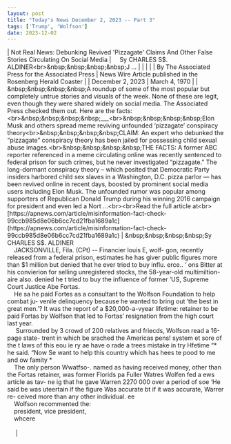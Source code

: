 ```yaml
---
layout: post
title: "Today's News December 2, 2023 -- Part 3"
tags: ['Trump', 'Wolfson']
date: 2023-12-02
---
```


| Not Real News: Debunking Revived 'Pizzagate' Claims And Other False Stories Circulating On Social Media | &nbsp;&nbsp;&nbsp;&nbsp;Sy CHARLES S$. ALDINER<br>&nbsp;&nbsp;&nbsp;&nbsp;J ... |
|  |  |
| By The Associated Press for the Associated Press | News Wire Article published in the Rosenberg Herald Coaster |
| December 2, 2023 | March 4, 1970 |
| &nbsp;&nbsp;&nbsp;&nbsp;A roundup of some of the most popular but completely untrue stories and visuals of the week. None of these are legit, even though they were shared widely on social media. The Associated Press checked them out. Here are the facts:<br>&nbsp;&nbsp;&nbsp;&nbsp;___<br>&nbsp;&nbsp;&nbsp;&nbsp;Elon Musk and others spread meme reviving unfounded ‘pizzagate’ conspiracy theory<br>&nbsp;&nbsp;&nbsp;&nbsp;CLAIM: An expert who debunked the “pizzagate” conspiracy theory has been jailed for possessing child sexual abuse images.<br>&nbsp;&nbsp;&nbsp;&nbsp;THE FACTS: A former ABC reporter referenced in a meme circulating online was recently sentenced to federal prison for such crimes, but he never investigated “pizzagate.” The long-dormant conspiracy theory – which posited that Democratic Party insiders harbored child sex slaves in a Washington, D.C. pizza parlor — has been revived online in recent days, boosted by prominent social media users including Elon Musk. The unfounded rumor was popular among supporters of Republican Donald Trump during his winning 2016 campaign for president and even led a Nort ...<br><br>Read the full article at<br>[https://apnews.com/article/misinformation-fact-check-99ccb985d8e06b6cc7cd21fba1689a1c](https://apnews.com/article/misinformation-fact-check-99ccb985d8e06b6cc7cd21fba1689a1c) | &nbsp;&nbsp;&nbsp;&nbsp;Sy CHARLES S$. ALDINER<br>&nbsp;&nbsp;&nbsp;&nbsp;JACKSONVILLE, Fila. (CPt) -- Financier louis E, wolf- gon, recently released from a federal prison, estimates he has giver public figures more than $1 million but denied that he ever tried to buy influ. erce.. ‘ ons Bitter at his convierion for selling unregistered stocks, the 58-year-old multimiltion- aire also. denied he t tried to buy the influence of former ‘US, Supreme Court Justice Abe Fortas.<br>&nbsp;&nbsp;&nbsp;&nbsp;He sa he paid Fortes as a consultant to the Wolfson Foundation to help combat ju- venile delinquency because he wanted to bring out ‘the best in great men.’? It was the report of a $20,000-a-vyear lifetime: retainer to be paid Fortas by Wolfson that led to Fortas’ resignation from the high court last year.<br>&nbsp;&nbsp;&nbsp;&nbsp; Surrounded by 3 crowd of 200 relatives and friecds, Wolfson read a 16-page state- trent in which be srached the Americas pens! system et sore of the t laws of this eou ie ry ae have o rade a trees mistake in try Hfetime “* he said. “Now Se want to help this country which has hees te pood to me and ow famity *<br>&nbsp;&nbsp;&nbsp;&nbsp;The only person Wwatfso-. named as having received money, other than the Fortas retainer, was former Florids pa Fuller Watres Wolfen fed a ews article as tav- ne ig that he gave Warren 2270 000 over a period of soe ‘He said be was uteertain if the figure Was accurate bt if it was accurate, Warrer re- ceived more than any other individual. ee<br>&nbsp;&nbsp;&nbsp;&nbsp;Wolfson recommented the:<br>&nbsp;&nbsp;&nbsp;&nbsp;president, vice president,<br>&nbsp;&nbsp;&nbsp;&nbsp;whcere<br>&nbsp;&nbsp;&nbsp;&nbsp;  <br>&nbsp;&nbsp;&nbsp;&nbsp;        |